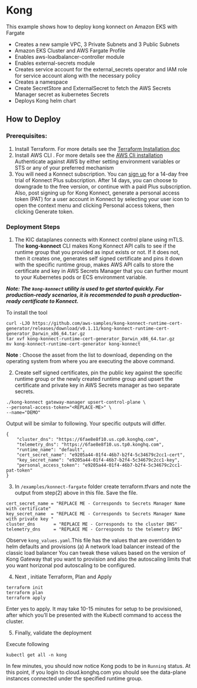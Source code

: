 # Kong

This example shows how to deploy kong konnect on Amazon EKS with Fargate

* Creates a new sample VPC, 3 Private Subnets and 3 Public Subnets
* Amazon EKS Cluster and AWS Fargate Profile
* Enables aws-loadbalancer-controller module
* Enables external-secrets module
* Creates service account for the external_secrets operator and IAM role for service account along with the necessary policy
* Creates a namespace 
* Create SecretStore and ExternalSecret to fetch the AWS Secrets Manager secret as kubernetes Secrets
* Deploys Kong helm chart



## How to Deploy

### Prerequisites:

1) Install Terraform. For more details see the [Terraform Installation doc](https://developer.hashicorp.com/terraform/tutorials/aws-get-started/install-cli)
2) Install AWS CLI . For more details see the [AWS Cli installation](https://docs.aws.amazon.com/cli/latest/userguide/getting-started-install.html) Authenticate against AWS by either setting environment variables or STS or any of your preferred mechanism
3) You will need a Konnect subscription. You can [sign up](https://konghq.com/products/kong-konnect/register?utm_medium=partner&utm_source=aws&utm_campaign=aws-devops-workshop-webinar) for a 14-day free trial of Konnect Plus subscription. After 14 days, you can choose to downgrade to the free version, or continue with a paid Plus subscription. Also, post signing up for Kong Konnect, generate a personal access token (PAT) for a user account in Konnect by selecting your user icon to open the context menu and clicking Personal access tokens, then clicking Generate token.

### Deployment Steps

1) The KIC dataplanes connects with Konnect control plane using mTLS. The **kong-konnect** CLI makes Kong Konnect API calls to see if the runtime group that you provided as input exists or not. If it does not, then it creates one, generates self signed certificate and pins it down with the specific runtime group, makes AWS API calls to store the certificate and key in AWS Secrets Manager that you can further mount to your Kubernetes pods or ECS environment variable.

***Note: The `kong-konnect` utility is used to get started quickly. For production-ready scenarios, it is recommended to push a production-ready certificate to Konnect.***

To install the tool


```
curl -LJO https://github.com/aws-samples/kong-konnect-runtime-cert-generator/releases/download/v0.1.11/kong-konnect-runtime-cert-generator_Darwin_x86_64.tar.gz
tar xvf kong-konnect-runtime-cert-generator_Darwin_x86_64.tar.gz
mv kong-konnect-runtime-cert-generator kong-konnect
```


**Note** : Choose the asset from the list to download, depending on the operating system from where you are executing the above command.

2) Create self signed certificates, pin the public key against the specific runtime group or the newly created runtime group and upsert the certificate and private key in AWS Secrets manager as two separate secrets.

```
./kong-konnect gateway-manager upsert-control-plane \
--personal-access-token="<REPLACE-ME>" \
--name="DEMO"
```

Output will be similar to following. Your specific outputs will differ.

```
{
    "cluster_dns": "https://6fae8e8f10.us.cp0.konghq.com",
    "telemetry_dns": "https://6fae8e8f10.us.tp0.konghq.com",
    "runtime_name": "default",
    "cert_secret_name": "e9205a44-01f4-46b7-b2f4-5c34679c2cc1-cert",
    "key_secret_name": "e9205a44-01f4-46b7-b2f4-5c34679c2cc1-key",
    "personal_access_token": "e9205a44-01f4-46b7-b2f4-5c34679c2cc1-pat-token"
}
```

3) In `/examples/konnect-fargate` folder create terraform.tfvars and note the output from step(2) above in this file. Save the file.

```
cert_secret_name = "REPLACE ME - Corresponds to Secrets Manager Name with certificate"
key_secret_name  = "REPLACE ME - Corresponds to Secrets Manager Name with private key "
cluster_dns       = "REPLACE ME - Corresponds to the cluster DNS"
telemetry_dns     = "REPLACE ME - Corresponds to the telemetry DNS"
```

Observe `kong_values.yaml`.This file has the values that are overridden to helm defaults and provisions (a) A network load balancer instead of the classic load balancer  You can tweak these values based on the version of Kong Gateway that you want to provision and also the autoscaling limits that you want horizonal pod autoscaling to be configured.


4) Next , initiate Terraform, Plan and Apply

```
terraform init
terraform plan
terraform apply
```

Enter yes to apply. It may take 10-15 minutes for setup to be provisioned, after which you’ll be presented with the Kubectl command to access the cluster.

5) Finally, validate the deployment

Execute following

```
kubectl get all -n kong 
```

In few minutes, you should now notice Kong pods to be in `Running` status. At this point, if you login to cloud.konghq.com you should see the data-plane instances connected under the specified runtime group.

